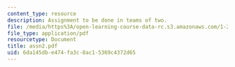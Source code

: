 ```yaml
---
content_type: resource
description: Assignment to be done in teams of two.
file: /media/https%3A/open-learning-course-data-rc.s3.amazonaws.com/1-259j-transit-management-fall-2006/6da145dbe474fa3c8ac15369c4372d65_assn2.pdf
file_type: application/pdf
resourcetype: Document
title: assn2.pdf
uid: 6da145db-e474-fa3c-8ac1-5369c4372d65
---
```

